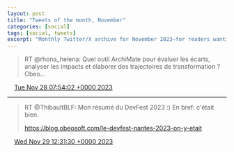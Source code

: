 ```yaml
---
layout: post
title: "Tweets of the month, November"
categories: [social]
tags: [social, tweets]
excerpt: "Monthly Twitter/X archive for November 2023—for readers wanting a quick snapshot of updates, links, and highlights."
---
```

> RT @rhona_helena: Quel outil ArchiMate pour évaluer les écarts, analyser les impacts et élaborer des trajectoires de transformation ? Obeo…

<img src="{{ site.url }}/media/tweet.ico" width="12" /> [Tue Nov 28 07:54:02 +0000 2023](https://twitter.com/bruncedric/status/1729408292114366812)

----

> RT @ThibaultBLF: Mon résumé du DevFest 2023 :) 
> En bref: c'était bien.
> 
> https://blog.obeosoft.com/le-devfest-nantes-2023-on-y-etait

<img src="{{ site.url }}/media/tweet.ico" width="12" /> [Wed Nov 29 12:31:30 +0000 2023](https://twitter.com/bruncedric/status/1729840508803956757)
